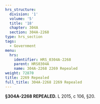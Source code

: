 ```yaml
---
hrs_structure:
  division: '1'
  volume: '5'
  title: '18'
  chapter: 304A
  section: 304A-2268
type: hrs_section
tags:
  - Government
menu:
  hrs:
    identifier: HRS_0304A-2268
    parent: HRS0304A
    name: 304A-2268 2269 Repealed
weight: 72870
title: 2269 Repealed
full_title: 304A-2268 2269 Repealed
---
```

**§304A-2268 REPEALED.** L 2015, c 106, §20.